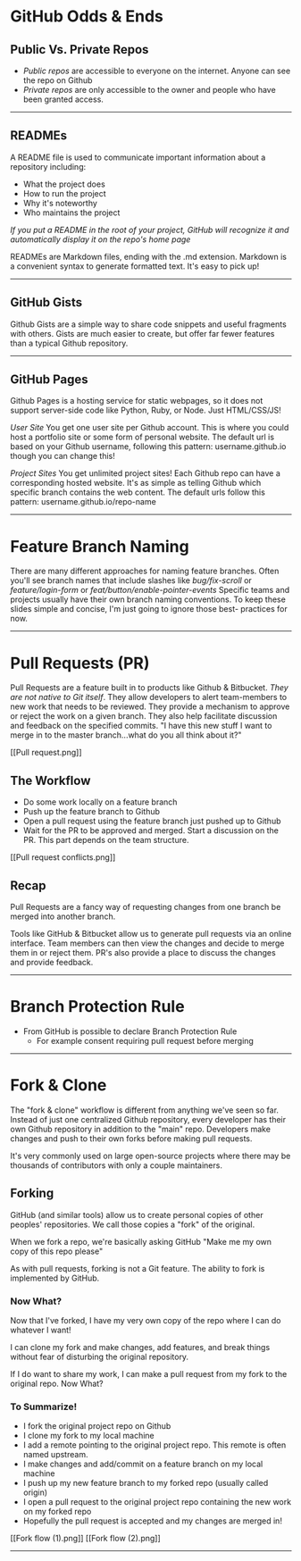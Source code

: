 # GitHub Odds & Ends

## Public Vs. Private Repos

- _Public repos_ are accessible to everyone on the internet. Anyone can see the repo on Github
- _Private repos_ are only accessible to the owner and people who have been granted access.

---

## READMEs

A README file is used to communicate important information about a repository including:

- What the project does
- How to run the project
- Why it's noteworthy
- Who maintains the project

_If you put a README in the root of your project, GitHub will recognize it and automatically display it on the repo's home page_

READMEs are Markdown files, ending with the .md extension. Markdown is a convenient syntax to generate formatted text. It's easy to pick up!

---

## GitHub Gists

Github Gists are a simple way to share code snippets and useful fragments with others. Gists are much easier to create, but offer far fewer features than a typical Github repository.

---

## GitHub Pages

Github Pages is a hosting service for static webpages, so it does not support server-side code like Python, Ruby, or Node. Just HTML/CSS/JS!

_User Site_
You get one user site per Github account. This is where you could host a portfolio site or some form of personal website. The default url is based on your Github username, following this pattern: username.github.io though you can change this!

_Project Sites_
You get unlimited project sites! Each Github repo can have a corresponding hosted website. It's as simple as telling Github which specific branch contains the web content. The default urls follow this pattern: username.github.io/repo-name

---

# Feature Branch Naming

There are many different approaches for naming feature branches. Often you'll see branch names that include slashes like _bug/fix-scroll_ or _feature/login-form_ or _feat/button/enable-pointer-events_
Specific teams and projects usually have their own branch naming conventions. To keep these slides simple and concise, I'm just going to ignore those best- practices for now.

---

# Pull Requests (PR)

Pull Requests are a feature built in to products like Github & Bitbucket. _They are not native to Git itself_.
They allow developers to alert team-members to new work that needs to be reviewed. They provide a mechanism to approve or reject the work on a given branch. They also help facilitate discussion and feedback on the specified commits.
"I have this new stuff I want to merge in to the master branch...what do you all think about it?"

[[Pull request.png]]

## The Workflow

- Do some work locally on a feature branch
- Push up the feature branch to Github
- Open a pull request using the feature branch just pushed up to Github
- Wait for the PR to be approved and merged. Start a discussion on the PR. This part depends on the team structure.

[[Pull request conflicts.png]]

## Recap

Pull Requests are a fancy way of requesting changes from one branch be merged into another branch.

Tools like GitHub & Bitbucket allow us to generate pull requests via an online interface. Team members can then view the changes and decide to merge them in or reject them. PR's also provide a place to discuss the changes and provide feedback.

---

# Branch Protection Rule

- From GitHub is possible to declare Branch Protection Rule
  - For example consent requiring pull request before merging

---

# Fork & Clone

The "fork & clone" workflow is different from anything we've seen so far. Instead of just one centralized Github repository, every developer has their own Github repository in addition to the "main" repo. Developers make changes and push to their own forks before making pull requests.

It's very commonly used on large open-source projects where there may be thousands of contributors with only a couple maintainers.

## Forking

GitHub (and similar tools) allow us to create personal copies of other peoples' repositories. We call those copies a "fork" of the original.

When we fork a repo, we're basically asking GitHub "Make me my own copy of this repo please"

As with pull requests, forking is not a Git feature. The ability to fork is implemented by GitHub.

### Now What?

Now that I've forked, I have my very own copy of the repo where I can do whatever I want!

I can clone my fork and make changes, add features, and break things without fear of disturbing the original repository.

If I do want to share my work, I can make a pull request from my fork to the original repo. Now What?

### To Summarize!

- I fork the original project repo on Github
- I clone my fork to my local machine
- I add a remote pointing to the original project repo. This remote is often named upstream.
- I make changes and add/commit on a feature branch on my local machine
- I push up my new feature branch to my forked repo (usually called origin)
- I open a pull request to the original project repo containing the new work on my forked repo
- Hopefully the pull request is accepted and my changes are merged in!

[[Fork flow (1).png]]
[[Fork flow (2).png]]

---

